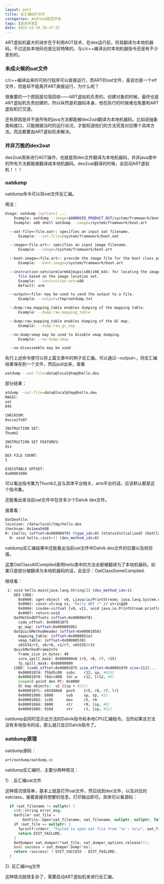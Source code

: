 ```yaml
---
layout: post
title: 反汇编OAT文件
categories: Android底层开发
tags: [逆向开发]
date: 2015-12-19 20:47:22
---
```


ART虚拟机最大的进步在于利用AOT技术，在dex运行前，将其翻译为本地机器码。不过这些本地码也是比较特殊的，与c/c++编译出的本地机器指令还是有不少差别的。

<!--more-->


### 未成火候的oat文件

c/c++编译出来的可执行程序可以直接运行，而ART的oat文件，虽说也是一个elf文件，但是却不能离开ART直接运行，为什么呢？

很重要的一个原因是垃圾回收——ART虚拟机负责的。创建对象的时候，最终也是ART虚拟机负责创建的，所以纵然是机器码本身，他在执行的时候难也免要和ART虚拟机打交道。

还有原因是并不是所有的java方法都能被dex2oat翻译为本地机器码。比如说抽象类和接口，只能根据当时的运行状况，才能知道他们的方法究竟对应哪个具体方法。而这都要由ART虚拟机来解决。



### 并非万能的dex2oat


dex2oat用来进行AOT操作，也就是将dex文件翻译为本地机器码，并非java类中的所有方法都能被翻译成本地机器码。dex2oat翻译的时候，会启动ART虚拟机！！！


### oatdump

oatdump命令可以将oat文件反汇编。

用法：

```bash
Usage: oatdump [options] ...
    Example: oatdump --image=$ANDROID_PRODUCT_OUT/system/framework/boot.art
    Example: adb shell oatdump --image=/system/framework/boot.art

  --oat-file=<file.oat>: specifies an input oat filename.
      Example: --oat-file=/system/framework/boot.oat

  --image=<file.art>: specifies an input image filename.
      Example: --image=/system/framework/boot.art

  --boot-image=<file.art>: provide the image file for the boot class path.
      Example: --boot-image=/system/framework/boot.art

  --instruction-set=(arm|arm64|mips|x86|x86_64): for locating the image
      file based on the image location set.
      Example: --instruction-set=x86
      Default: arm

  --output=<file> may be used to send the output to a file.
      Example: --output=/tmp/oatdump.txt

  --dump:raw_mapping_table enables dumping of the mapping table.
      Example: --dump:raw_mapping_table

  --dump:raw_mapping_table enables dumping of the GC map.
      Example: --dump:raw_gc_map

  --no-dump:vmap may be used to disable vmap dumping.
      Example: --no-dump:vmap

  --no-disassemble may be used
```

执行上述命令便可以将上篇文章中的例子反汇编。可以通过--output=<file>，将反汇编结果保存到一个文件，然后pull出来，查看
```bash
oatdump --oat-file=data@local@tmp@hello.dex
```

部分结果：

```bash
atdump --oat-file=data@local@tmp@hello.dex                                    <
MAGIC:
oat
045

CHECKSUM:
0xcce2fe07

INSTRUCTION SET:
Thumb2

INSTRUCTION SET FEATURES:
div

DEX FILE COUNT:
1

EXECUTABLE OFFSET:
0x00001000

```
可以看出指令集为Thumb2,这与具体平台相关，arm平台的话，应该默认都是这个指令集。

还能看出来当前oat文件中包含多少个Dalvik dex文件。

接着看：

```bash
OatDexFile:
location: /data/local/tmp/hello.dex
checksum: 0x1aea5dd8
0: Lhello; (offset=0x000004f0) (type_idx=0) (StatusInitialized) (OatClassAllCompiled)
  0: void hello.<init>() (dex_method_idx=0)

```

oatdump反汇编结果中还能看出当前oat文件中Dalvik dex文件的位置以及校验值。

这里OatClassAllCompiled表明hello类中的方法全都被翻译为了本地机器码，如果只是部分被翻译为本地机器码的话，会显示：OatClassSomeCompiled.



继续看：

```bash
 1: void hello.main(java.lang.String[]) (dex_method_idx=1)
    DEX CODE:
      0x0000: sget-object  v0, Ljava/io/PrintStream; java.lang.System.out // field@0
      0x0002: const-string v1, "hello ART !" // string@9
      0x0004: invoke-virtual {v0, v1}, void java.io.PrintStream.println(java.lang.String) // method@2
      0x0007: return-void
    OatMethodOffsets (offset=0x000004f8)
      code_offset: 0x00001075 
      gc_map: (offset=0x00000506)
    OatQuickMethodHeader (offset=0x00001058)
      mapping_table: (offset=0x0000051e)
      vmap_table: (offset=0x00000530)
      v65534/r5, v0/r6, v1/r7, v65535/r15
    QuickMethodFrameInfo
      frame_size_in_bytes: 48
      core_spill_mask: 0x000080e0 (r5, r6, r7, r15)
      fp_spill_mask: 0x00000000 
    CODE: (code_offset=0x00001075 size_offset=0x00001070 size=112)...
      0x00001074: f5bd5c00  subs    r12, sp, #8192
      0x00001078: f8dcc000  ldr.w   r12, [r12, #0]
      suspend point dex PC: 0x0000
      GC map objects:  v2 ([sp + #52])
      0x0000107c: e92d40e0  push    {r5, r6, r7, lr}
      0x00001080: b088      sub     sp, sp, #32
      0x00001082: 1c05      mov     r5, r0
      0x00001084: 9000      str     r0, [sp, #0]
      0x00001086: 910d      str     r1, [sp, #52]

```

oatdump会同时显示出方法的Dalvik指令和本地CPU汇编指令。当热如果该方法没有本地指令的话，那么就只显示Dalvik指令了。



### oatdump原理

oatdump源码：

```bash
art/oatdump/oatdump.cc
```
oatdump反汇编时，主要分两种情况：

1）. 反汇编oat文件

这种情况很简单，基本上就是打开oat文件，然后找到dex文件，以及对应的oatclass，接着直接将想要的信息，打印输出即可。具体可以看源码：

```c++
  if (oat_filename != nullptr) {
    std::string error_msg;
    OatFile* oat_file =
        OatFile::Open(oat_filename, oat_filename, nullptr, nullptr, false, &error_msg);
    if (oat_file == nullptr) {
      fprintf(stderr, "Failed to open oat file from '%s': %s\n", oat_filename, error_msg.c_str());
      return EXIT_FAILURE;
    }
    OatDumper oat_dumper(*oat_file, oat_dumper_options.release());
    bool success = oat_dumper.Dump(*os);
    return (success) ? EXIT_SUCCESS : EXIT_FAILURE;
  }

```

2). 反汇编img文件

这种情况就很复杂了，需要启动ART虚拟机来进行反汇编。
